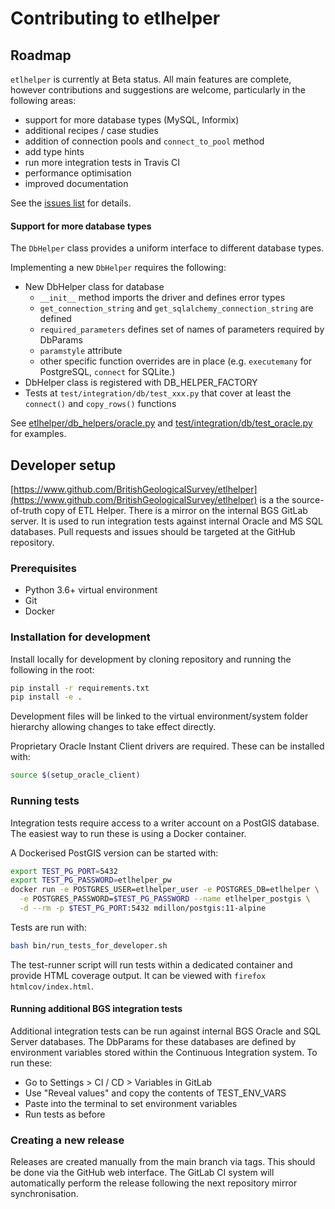 # Contributing to etlhelper

## Roadmap

`etlhelper` is currently at Beta status.
All main features are complete, however contributions and suggestions are
welcome, particularly in the following areas:

+ support for more database types (MySQL, Informix)
+ additional recipes / case studies
+ addition of connection pools and `connect_to_pool` method
+ add type hints
+ run more integration tests in Travis CI
+ performance optimisation
+ improved documentation

See the [issues list](https://github.com/BritishGeologicalSurvey/etlhelper/issues) for details.

#### Support for more database types

The `DbHelper` class provides a uniform interface to different database types.

Implementing a new `DbHelper` requires the following:

+ New DbHelper class for database
  - `__init__` method imports the driver and defines error types
  - `get_connection_string` and `get_sqlalchemy_connection_string` are defined
  - `required_parameters` defines set of names of parameters required by DbParams
  - `paramstyle` attribute
  - other specific function overrides are in place (e.g. `executemany` for
    PostgreSQL, `connect` for SQLite.)
+ DbHelper class is registered with DB_HELPER_FACTORY
+ Tests at `test/integration/db/test_xxx.py` that cover at least the `connect()` and
  `copy_rows()` functions

See [etlhelper/db_helpers/oracle.py](etlhelper/db_helpers/oracle.py) and
[test/integration/db/test_oracle.py](test/integration/db/test_oracle.py) for examples.


## Developer setup

[https://www.github.com/BritishGeologicalSurvey/etlhelper](https://www.github.com/BritishGeologicalSurvey/etlhelper) is a the source-of-truth copy of ETL Helper.
There is a mirror on the internal BGS GitLab server.
It is used to run integration tests against internal Oracle and MS SQL
databases.
Pull requests and issues should be targeted at the GitHub repository.


### Prerequisites

+ Python 3.6+ virtual environment
+ Git
+ Docker


### Installation for development

Install locally for development by cloning repository and running the following
in the root:

```bash
pip install -r requirements.txt
pip install -e .
```

Development files will be linked to the virtual environment/system folder
hierarchy allowing changes to take effect directly.

Proprietary Oracle Instant Client drivers are required.
These can be installed with:

```bash
source $(setup_oracle_client)
```

### Running tests

Integration tests require access to a writer account on a PostGIS database.
The easiest way to run these is using a Docker container.

A Dockerised PostGIS version can be started with:

```bash
export TEST_PG_PORT=5432
export TEST_PG_PASSWORD=etlhelper_pw
docker run -e POSTGRES_USER=etlhelper_user -e POSTGRES_DB=etlhelper \
  -e POSTGRES_PASSWORD=$TEST_PG_PASSWORD --name etlhelper_postgis \
  -d --rm -p $TEST_PG_PORT:5432 mdillon/postgis:11-alpine
```

Tests are run with:

```bash
bash bin/run_tests_for_developer.sh
```

The test-runner script will run tests within a dedicated container and provide
HTML coverage output.  It can be viewed with `firefox htmlcov/index.html`.


#### Running additional BGS integration tests

Additional integration tests can be run against internal BGS Oracle and SQL Server
databases.
The DbParams for these databases are defined by environment variables stored
within the Continuous Integration system.
To run these:

+ Go to Settings > CI / CD > Variables in GitLab
+ Use "Reveal values" and copy the contents of TEST_ENV_VARS
+ Paste into the terminal to set environment variables
+ Run tests as before

### Creating a new release

Releases are created manually from the main branch via tags.
This should be done via the GitHub web interface.
The GitLab CI system will automatically perform the release following the next
repository mirror synchronisation.
